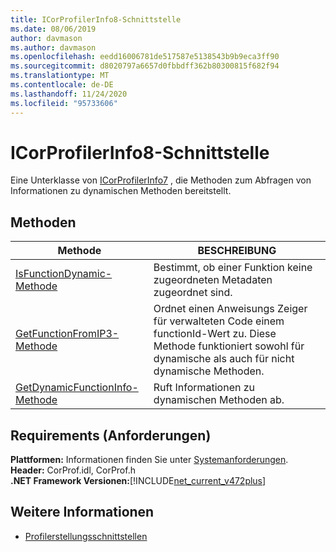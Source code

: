 ```yaml
---
title: ICorProfilerInfo8-Schnittstelle
ms.date: 08/06/2019
author: davmason
ms.author: davmason
ms.openlocfilehash: eedd16006781de517587e5138543b9b9eca3ff90
ms.sourcegitcommit: d8020797a6657d0fbbdff362b80300815f682f94
ms.translationtype: MT
ms.contentlocale: de-DE
ms.lasthandoff: 11/24/2020
ms.locfileid: "95733606"
---
```

# <a name="icorprofilerinfo8-interface"></a>ICorProfilerInfo8-Schnittstelle

Eine Unterklasse von [ICorProfilerInfo7](icorprofilerinfo7-interface.md) , die Methoden zum Abfragen von Informationen zu dynamischen Methoden bereitstellt.

## <a name="methods"></a>Methoden  

| Methode|BESCHREIBUNG|  
| ------------|-----------------|  
|[IsFunctionDynamic-Methode](icorprofilerinfo8-isfunctiondynamic-method.md)| Bestimmt, ob einer Funktion keine zugeordneten Metadaten zugeordnet sind.|
|[GetFunctionFromIP3-Methode](icorprofilerinfo8-getfunctionfromip3-method.md)| Ordnet einen Anweisungs Zeiger für verwalteten Code einem functionId-Wert zu. Diese Methode funktioniert sowohl für dynamische als auch für nicht dynamische Methoden. |
|[GetDynamicFunctionInfo-Methode](icorprofilerinfo8-getdynamicfunctioninfo-method.md)| Ruft Informationen zu dynamischen Methoden ab. |

## <a name="requirements"></a>Requirements (Anforderungen)  

**Plattformen:** Informationen finden Sie unter [Systemanforderungen](../../get-started/system-requirements.md).  
**Header:** CorProf.idl, CorProf.h  
**.NET Framework Versionen:**[!INCLUDE[net_current_v472plus](../../../../includes/net-current-v472plus.md)]  

## <a name="see-also"></a>Weitere Informationen

- [Profilerstellungsschnittstellen](profiling-interfaces.md)
